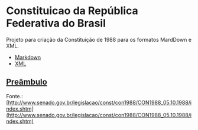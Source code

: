 Constituicao da República Federativa do Brasil
======================

Projeto para criação da Constituição de 1988 para os formatos MardDown e XML.

* [Markdown](Markdown)
* [XML](XML)

[Preâmbulo](preambulo.md)
---------
Fonte.: [http://www.senado.gov.br/legislacao/const/con1988/CON1988_05.10.1988/index.shtm](http://www.senado.gov.br/legislacao/const/con1988/CON1988_05.10.1988/index.shtm)